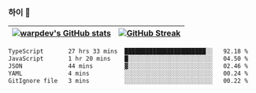
### 하이 👋
[![warpdev's GitHub stats](https://github-readme-stats.vercel.app/api?username=warpdev&show_icons=true&theme=vue-dark)](#) |[![GitHub Streak](https://github-readme-streak-stats.herokuapp.com/?user=warpdev&theme=dark)](#)
--- | --- |
<!--START_SECTION:waka-->

```txt
TypeScript       27 hrs 33 mins  ███████████████████████░░   92.18 %
JavaScript       1 hr 20 mins    █░░░░░░░░░░░░░░░░░░░░░░░░   04.50 %
JSON             44 mins         ▓░░░░░░░░░░░░░░░░░░░░░░░░   02.46 %
YAML             4 mins          ░░░░░░░░░░░░░░░░░░░░░░░░░   00.24 %
GitIgnore file   3 mins          ░░░░░░░░░░░░░░░░░░░░░░░░░   00.22 %
```

<!--END_SECTION:waka-->

<!--
**warpdev/warpdev** is a ✨ _special_ ✨ repository because its `README.md` (this file) appears on your GitHub profile.

Here are some ideas to get you started:

- 🔭 I’m currently working on ...
- 🌱 I’m currently learning ...
- 👯 I’m looking to collaborate on ...
- 🤔 I’m looking for help with ...
- 💬 Ask me about ...
- 📫 How to reach me: ...
- 😄 Pronouns: ...
- ⚡ Fun fact: ...
-->
